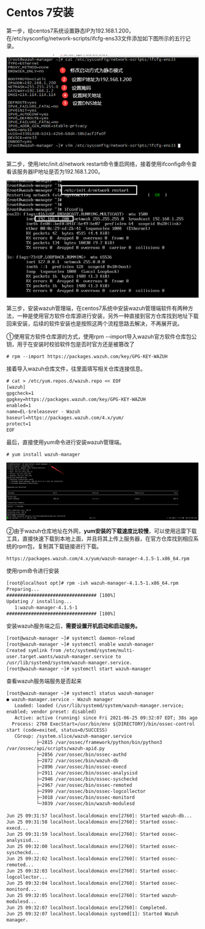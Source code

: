 # Centos 7安装

第一步，给centos7系统设置静态IP为192.168.1.200，在/etc/sysconfig/network-scripts/ifcfg-ens33文件添加如下图所示的五行记录。

![设置静态IP地址](../../../.gitbook/assets/clipboard.png)

第二步，使用/etc/init.d/network restart命令重启网络，接着使用ifconfig命令查看该服务器IP地址是否为192.168.1.200。

![验证IP是否修改完成](<../../../.gitbook/assets/clipboard (1).png>)

第三步，安装wazuh管理端，在centos7系统中安装wazuh管理端软件有两种方法，一种是使用官方软件仓库源进行安装，另外一种直接到官方仓库找到地址下载回来安装，后续的软件安装也是按照这两个流程思路去解决，不再展开说。

①使用官方软件仓库源的方式，使用rpm --import导入wazuh官方软件仓库包公钥，用于在安装时校验软件包是否时官方还是被篡改了

```
# rpm --import https://packages.wazuh.com/key/GPG-KEY-WAZUH
```

接着导入wazuh仓库文件，往里面填写相关仓库连接信息。

```
# cat > /etc/yum.repos.d/wazuh.repo << EOF
[wazuh]
gpgcheck=1
gpgkey=https://packages.wazuh.com/key/GPG-KEY-WAZUH
enabled=1
name=EL-$releasever - Wazuh
baseurl=https://packages.wazuh.com/4.x/yum/
protect=1
EOF
```

最后，直接使用yum命令进行安装wazuh管理端。

```
# yum install wazuh-manager
```

![yum安装](<../../../.gitbook/assets/image (2).png>)

②由于wazuh仓库地址在外网，**yum安装的下载速度比较慢**，可以使用迅雷下载工具，直接快速下载到本地上面，并且将其上传上服务器，在官方仓库找到相应系统的rpm包，复制其下载链接进行下载。

```
https://packages.wazuh.com/4.x/yum/wazuh-manager-4.1.5-1.x86_64.rpm
```

使用rpm命令进行安装

```
[root@localhost opt]# rpm -ivh wazuh-manager-4.1.5-1.x86_64.rpm 
Preparing...                          ################################# [100%]
Updating / installing...
   1:wazuh-manager-4.1.5-1            ################################# [100%]
```

安装wazuh服务端之后，**需要设置开机启动和启动服务。**

```
[root@wazuh-manager ~]# systemctl daemon-reload
[root@wazuh-manager ~]# systemctl enable wazuh-manager
Created symlink from /etc/systemd/system/multi-user.target.wants/wazuh-manager.service to /usr/lib/systemd/system/wazuh-manager.service.
[root@wazuh-manager ~]# systemctl start wazuh-manager
```

查看wazuh服务端服务是否起来

```
[root@wazuh-manager ~]# systemctl status wazuh-manager
● wazuh-manager.service - Wazuh manager
   Loaded: loaded (/usr/lib/systemd/system/wazuh-manager.service; enabled; vendor preset: disabled)
   Active: active (running) since Fri 2021-06-25 09:32:07 EDT; 38s ago
  Process: 2760 ExecStart=/usr/bin/env ${DIRECTORY}/bin/ossec-control start (code=exited, status=0/SUCCESS)
   CGroup: /system.slice/wazuh-manager.service
           ├─2815 /var/ossec/framework/python/bin/python3 /var/ossec/api/scripts/wazuh-apid.py
           ├─2856 /var/ossec/bin/ossec-authd
           ├─2872 /var/ossec/bin/wazuh-db
           ├─2896 /var/ossec/bin/ossec-execd
           ├─2911 /var/ossec/bin/ossec-analysisd
           ├─2946 /var/ossec/bin/ossec-syscheckd
           ├─2967 /var/ossec/bin/ossec-remoted
           ├─2999 /var/ossec/bin/ossec-logcollector
           ├─3018 /var/ossec/bin/ossec-monitord
           └─3039 /var/ossec/bin/wazuh-modulesd

Jun 25 09:31:57 localhost.localdomain env[2760]: Started wazuh-db...
Jun 25 09:31:58 localhost.localdomain env[2760]: Started ossec-execd...
Jun 25 09:31:59 localhost.localdomain env[2760]: Started ossec-analysisd...
Jun 25 09:32:00 localhost.localdomain env[2760]: Started ossec-syscheckd...
Jun 25 09:32:02 localhost.localdomain env[2760]: Started ossec-remoted...
Jun 25 09:32:03 localhost.localdomain env[2760]: Started ossec-logcollector...
Jun 25 09:32:04 localhost.localdomain env[2760]: Started ossec-monitord...
Jun 25 09:32:05 localhost.localdomain env[2760]: Started wazuh-modulesd...
Jun 25 09:32:07 localhost.localdomain env[2760]: Completed.
Jun 25 09:32:07 localhost.localdomain systemd[1]: Started Wazuh manager.

```

